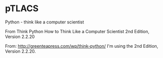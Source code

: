 # pTLACS
Python - think like a computer scientist

From Think Python
How to Think Like a Computer Scientist
2nd Edition, Version 2.2.20

From: http://greenteapress.com/wp/think-python/
I'm using the 2nd Edition, Version 2.2.20.
